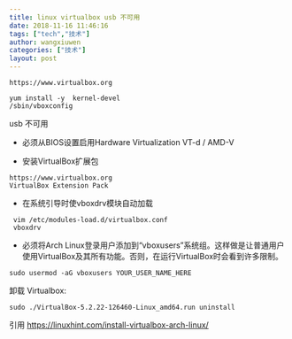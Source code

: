 ```yaml
---
title: linux virtualbox usb 不可用
date: 2018-11-16 11:46:16
tags: ["tech","技术"]
author: wangxiuwen
categories: ["技术"]
layout: post
---
```


```
https://www.virtualbox.org
```

```
yum install -y  kernel-devel
/sbin/vboxconfig
```


 usb 不可用
- 必须从BIOS设置启用Hardware Virtualization VT-d / AMD-V

- 安装VirtualBox扩展包
```
https://www.virtualbox.org
VirtualBox Extension Pack
```

- 在系统引导时使vboxdrv模块自动加载
```
 vim /etc/modules-load.d/virtualbox.conf
 vboxdrv
```

- 必须将Arch Linux登录用户添加到“vboxusers”系统组。这样做是让普通用户使用VirtualBox及其所有功能。否则，在运行VirtualBox时会看到许多限制。
```
sudo usermod -aG vboxusers YOUR_USER_NAME_HERE
```

卸载 Virtualbox:

```
sudo ./VirtualBox-5.2.22-126460-Linux_amd64.run uninstall
```

引用
<https://linuxhint.com/install-virtualbox-arch-linux/>